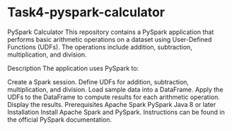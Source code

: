 # Task4-pyspark-calculator
PySpark Calculator
This repository contains a PySpark application that performs basic arithmetic operations on a dataset using User-Defined Functions (UDFs). The operations include addition, subtraction, multiplication, and division.

Description
The application uses PySpark to:

Create a Spark session.
Define UDFs for addition, subtraction, multiplication, and division.
Load sample data into a DataFrame.
Apply the UDFs to the DataFrame to compute results for each arithmetic operation.
Display the results.
Prerequisites
Apache Spark
PySpark
Java 8 or later
Installation
Install Apache Spark and PySpark. Instructions can be found in the official PySpark documentation.
